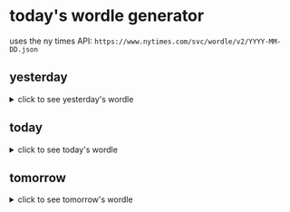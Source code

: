 # today's wordle generator

uses the ny times API: `https://www.nytimes.com/svc/wordle/v2/YYYY-MM-DD.json`

## yesterday

<details>
    <summary>click to see yesterday's wordle</summary>

    gnash

</details>

## today

<details>
    <summary>click to see today's wordle</summary>

    dwell

</details>

## tomorrow

<details>
    <summary>click to see tomorrow's wordle</summary>

    rouse

</details>
